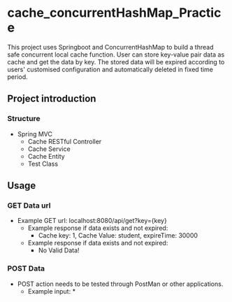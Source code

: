 # cache_concurrentHashMap_Practice

This project uses Springboot and ConcurrentHashMap to build a thread safe concurrent local cache function.
User can store key-value pair data as cache and get the data by key. The stored data will be expired according to users' customised configuration 
and automatically deleted in fixed time period.

## Project introduction
### Structure
* Spring MVC
  * Cache RESTful Controller
  * Cache Service
  * Cache Entity
  * Test Class
  
## Usage
### GET Data url
* Example GET url: localhost:8080/api/get?key={key}
  * Example response if data exists and not expired: 
    * Cache key: 1, Cache Value: student, expireTime: 30000
  * Example response if data exists and not expired:
    * No Valid Data!
### POST Data
* POST action needs to be tested through PostMan or other applications.
  * Example input:
    * 
